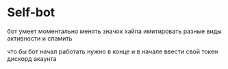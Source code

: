 # Self-bot
бот умеет моментально менять значок хайпа имитировать разные виды активности и спамить 

что бы бот начал работать нужно в конце и в начале ввести свой токен дискорд акаунта

